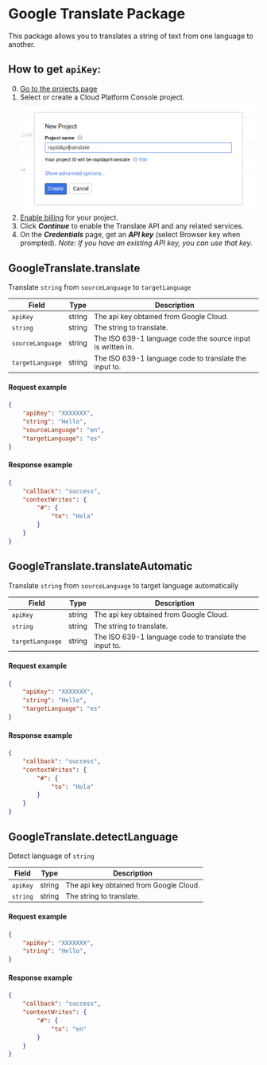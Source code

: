 [create]:https://github.com/RapidSoftwareSolutions/Marketplace-GoogleTranslate-Package/blob/master/instructions/create.png?raw=true

# Google Translate Package
This package allows you to translates a string of text from one language to another.

<!--Need to add explanation on how to get API key from Google WITH SCREENSHOTS-->

## How to get `apiKey`:
 0. [Go to the projects page](https://support.google.com/cloud/answer/6293499#enable-billing)
 1. Select or create a Cloud Platform Console project.
 ![Creating project][create]
 2. [Enable billing](https://support.google.com/cloud/answer/6293499#enable-billing) for your project.
 3. Click ***Continue*** to enable the Translate API and any related services.
 4. On the ***Credentials*** page, get an ***API key*** (select Browser key when prompted). _Note: If you have an existing API key, you can use that key._

## GoogleTranslate.translate
Translate `string` from `sourceLanguage` to `targetLanguage`

| Field            | Type     | Description  |
| -------------    |-------------     | -----|
| `apiKey`         |string  | The api key obtained from Google Cloud. |
| `string`         |string  | The string to translate. |
| `sourceLanguage` |string  | The ISO 639-1 language code the source input is written in. |
| `targetLanguage` |string  | The ISO 639-1 language code to translate the input to. |

#### Request example
```json
{
	"apiKey": "XXXXXXX",
	"string": "Hello",
	"sourceLanguage": "en",
	"targetLanguage": "es"
}
```
#### Response example
```json
{
	"callback": "success",
	"contextWrites": {
		"#": {
			"to": "Hola"
		}
	}
}
```

## GoogleTranslate.translateAutomatic
Translate `string` from `sourceLanguage` to target language automatically

| Field            | Type     | Description  |
| -------------    |-------------     | -----|
| `apiKey`         |string  | The api key obtained from Google Cloud. |
| `string`         |string  | The string to translate. |
| `targetLanguage` |string  | The ISO 639-1 language code to translate the input to. |

#### Request example
```json
{
	"apiKey": "XXXXXXX",
	"string": "Hello",
	"targetLanguage": "es"
}
```
#### Response example
```json
{
	"callback": "success",
	"contextWrites": {
		"#": {
			"to": "Hola"
		}
	}
}
```

## GoogleTranslate.detectLanguage
Detect language of `string`

| Field            | Type     | Description  |
| -------------    |-------------     | -----|
| `apiKey`         |string  | The api key obtained from Google Cloud. |
| `string`         |string  | The string to translate. |

#### Request example
```json
{
	"apiKey": "XXXXXXX",
	"string": "Hello",
}
```
#### Response example
```json
{
	"callback": "success",
	"contextWrites": {
		"#": {
			"to": "en"
		}
	}
}
```
